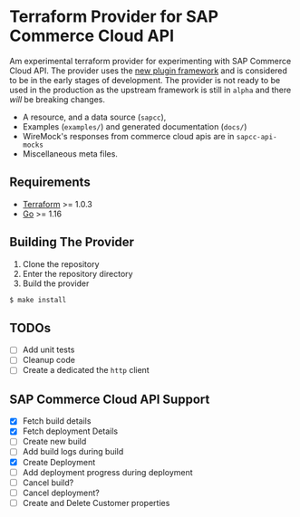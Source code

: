 # Terraform Provider for SAP Commerce Cloud API

Am experimental terraform provider for experimenting with SAP Commerce Cloud API. The provider uses the [new plugin framework](https://github.com/hashicorp/terraform-plugin-framework) and is considered to be in the early stages of development. The provider is not ready to be used in the production as the upstream framework is still in `alpha` and there _will_ be breaking changes.

 - A resource, and a data source (`sapcc`),
 - Examples (`examples/`) and generated documentation (`docs/`)
 - WireMock's responses from commerce cloud apis are in `sapcc-api-mocks` 
 - Miscellaneous meta files.

## Requirements

-	[Terraform](https://www.terraform.io/downloads.html) >= 1.0.3
-	[Go](https://golang.org/doc/install) >= 1.16

## Building The Provider

1. Clone the repository
1. Enter the repository directory
1. Build the provider 
```sh
$ make install
```
## TODOs
- [ ] Add unit tests
- [ ] Cleanup code
- [ ] Create a dedicated the `http` client 

## SAP Commerce Cloud API Support

- [X] Fetch build details
- [X] Fetch deployment Details
- [ ] Create new build 
- [ ] Add build logs during build
- [X] Create Deployment 
- [ ] Add deployment progress during deployment
- [ ] Cancel build?
- [ ] Cancel deployment?
- [ ] Create and Delete Customer properties
